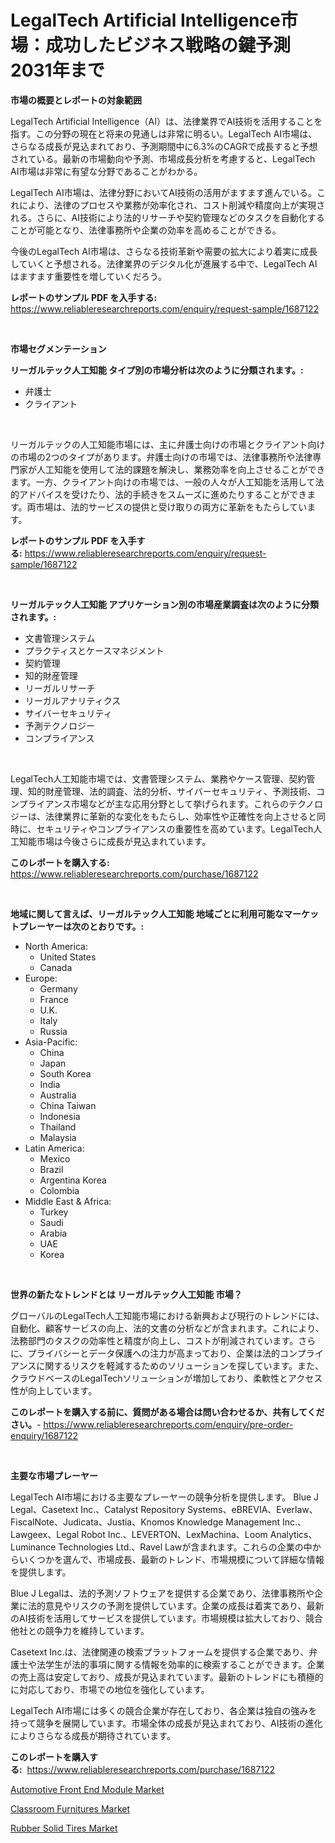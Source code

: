 <p><h1>LegalTech Artificial Intelligence市場：成功したビジネス戦略の鍵予測2031年まで</h1></p><p><strong>市場の概要とレポートの対象範囲</strong></p>
<p><p>LegalTech Artificial Intelligence（AI）は、法律業界でAI技術を活用することを指す。この分野の現在と将来の見通しは非常に明るい。LegalTech AI市場は、さらなる成長が見込まれており、予測期間中に6.3%のCAGRで成長すると予想されている。最新の市場動向や予測、市場成長分析を考慮すると、LegalTech AI市場は非常に有望な分野であることがわかる。</p><p>LegalTech AI市場は、法律分野においてAI技術の活用がますます進んでいる。これにより、法律のプロセスや業務が効率化され、コスト削減や精度向上が実現される。さらに、AI技術により法的リサーチや契約管理などのタスクを自動化することが可能となり、法律事務所や企業の効率を高めることができる。</p><p>今後のLegalTech AI市場は、さらなる技術革新や需要の拡大により着実に成長していくと予想される。法律業界のデジタル化が進展する中で、LegalTech AIはますます重要性を増していくだろう。</p></p>
<p><strong>レポートのサンプル PDF を入手する:</strong> <a href="https://www.reliableresearchreports.com/enquiry/request-sample/1687122">https://www.reliableresearchreports.com/enquiry/request-sample/1687122</a></p>
<p>&nbsp;</p>
<p><strong>市場セグメンテーション</strong></p>
<p><strong>リーガルテック人工知能 タイプ別の市場分析は次のように分類されます。:</strong></p>
<p><ul><li>弁護士</li><li>クライアント</li></ul></p>
<p>&nbsp;</p>
<p><p>リーガルテックの人工知能市場には、主に弁護士向けの市場とクライアント向けの市場の2つのタイプがあります。弁護士向けの市場では、法律事務所や法律専門家が人工知能を使用して法的課題を解決し、業務効率を向上させることができます。一方、クライアント向けの市場では、一般の人々が人工知能を活用して法的アドバイスを受けたり、法的手続きをスムーズに進めたりすることができます。両市場は、法的サービスの提供と受け取りの両方に革新をもたらしています。</p></p>
<p><strong>レポートのサンプル PDF を入手する:</strong>&nbsp;<a href="https://www.reliableresearchreports.com/enquiry/request-sample/1687122">https://www.reliableresearchreports.com/enquiry/request-sample/1687122</a></p>
<p>&nbsp;</p>
<p><strong> リーガルテック人工知能 アプリケーション別の市場産業調査は次のように分類されます。:</strong></p>
<p><ul><li>文書管理システム</li><li>プラクティスとケースマネジメント</li><li>契約管理</li><li>知的財産管理</li><li>リーガルリサーチ</li><li>リーガルアナリティクス</li><li>サイバーセキュリティ</li><li>予測テクノロジー</li><li>コンプライアンス</li></ul></p>
<p>&nbsp;</p>
<p><p>LegalTech人工知能市場では、文書管理システム、業務やケース管理、契約管理、知的財産管理、法的調査、法的分析、サイバーセキュリティ、予測技術、コンプライアンス市場などが主な応用分野として挙げられます。これらのテクノロジーは、法律業界に革新的な変化をもたらし、効率性や正確性を向上させると同時に、セキュリティやコンプライアンスの重要性を高めています。LegalTech人工知能市場は今後さらに成長が見込まれています。</p></p>
<p><strong>このレポートを購入する:</strong>&nbsp; <a href="https://www.reliableresearchreports.com/purchase/1687122">https://www.reliableresearchreports.com/purchase/1687122</a></p>
<p>&nbsp;</p>
<p><strong>地域に関して言えば、リーガルテック人工知能 地域ごとに利用可能なマーケットプレーヤーは次のとおりです。:</strong></p>
<p><ul>
    <li>
        North America:
        <ul>
            <li>United States</li>
            <li>Canada</li>
        </ul>
    </li>
    <li>
        Europe:
        <ul>
            <li>Germany</li>
            <li>France</li>
            <li>U.K.</li>
            <li>Italy</li>
            <li>Russia</li>
        </ul>
    </li>
    <li>
        Asia-Pacific:
        <ul>
            <li>China</li>
            <li>Japan</li>
            <li>South Korea</li>
            <li>India</li>
            <li>Australia</li>
            <li>China Taiwan</li>
            <li>Indonesia</li>
            <li>Thailand</li>
            <li>Malaysia</li>
        </ul>
    </li>
    <li>
        Latin America:
        <ul>
            <li>Mexico</li>
            <li>Brazil</li>
            <li>Argentina Korea</li>
            <li>Colombia</li>
        </ul>
    </li>
    <li>
        Middle East & Africa:
        <ul>
            <li>Turkey</li>
            <li>Saudi</li>
            <li>Arabia</li>
            <li>UAE</li>
            <li>Korea</li>
        </ul>
    </li>
    </ul></p>
<p>&nbsp;</p>
<p><strong>世界の新たなトレンドとは リーガルテック人工知能 市場？</strong></p>
<p><p>グローバルのLegalTech人工知能市場における新興および現行のトレンドには、自動化、顧客サービスの向上、法的文書の分析などが含まれます。これにより、法務部門のタスクの効率性と精度が向上し、コストが削減されています。さらに、プライバシーとデータ保護への注力が高まっており、企業は法的コンプライアンスに関するリスクを軽減するためのソリューションを探しています。また、クラウドベースのLegalTechソリューションが増加しており、柔軟性とアクセス性が向上しています。</p></p>
<p><strong>このレポートを購入する前に、質問がある場合は問い合わせるか、共有してください。</strong>- <a href="https://www.reliableresearchreports.com/enquiry/pre-order-enquiry/1687122">https://www.reliableresearchreports.com/enquiry/pre-order-enquiry/1687122</a></p>
<p>&nbsp;</p>
<p><strong>主要な市場プレーヤー</strong></p>
<p><p>LegalTech AI市場における主要なプレーヤーの競争分析を提供します。 Blue J Legal、Casetext Inc.、Catalyst Repository Systems、eBREVIA、Everlaw、FiscalNote、Judicata、Justia、Knomos Knowledge Management Inc.、Lawgeex、Legal Robot Inc.、LEVERTON、LexMachina、Loom Analytics、Luminance Technologies Ltd.、Ravel Lawが含まれます。これらの企業の中からいくつかを選んで、市場成長、最新のトレンド、市場規模について詳細な情報を提供します。</p><p>Blue J Legalは、法的予測ソフトウェアを提供する企業であり、法律事務所や企業に法的意見やリスクの予測を提供しています。企業の成長は着実であり、最新のAI技術を活用してサービスを提供しています。市場規模は拡大しており、競合他社との競争力を維持しています。</p><p>Casetext Inc.は、法律関連の検索プラットフォームを提供する企業であり、弁護士や法学生が法的事項に関する情報を効率的に検索することができます。企業の売上高は安定しており、成長が見込まれています。最新のトレンドにも積極的に対応しており、市場での地位を強化しています。</p><p>LegalTech AI市場には多くの競合企業が存在しており、各企業は独自の強みを持って競争を展開しています。市場全体の成長が見込まれており、AI技術の進化によりさらなる成長が期待されています。</p></p>
<p><strong>このレポートを購入する:</strong>&nbsp;&nbsp;<a href="https://www.reliableresearchreports.com/purchase/1687122">https://www.reliableresearchreports.com/purchase/1687122</a></p>
<p><p><a href="https://lydian-appliance-61d.notion.site/Automotive-Front-End-Module-Market-Size-Global-Industry-Overview-Market-Segmentation-and-Forecast--52a8d97ffa894a27be0eb012794cd353">Automotive Front End Module Market</a></p><p><a href="https://github.com/Sherrillcrooksxa8i18ucf2m/Market-Research-Report-List-1/blob/main/classroom-furnitures-market.md">Classroom Furnitures Market</a></p><p><a href="https://summer-dogwood-3e9.notion.site/Rubber-Solid-Tires-Market-Analysis-Examines-its-Scope-on-Growth-Opportunities-and-Forecasted-Trends-f851d3d973b74638b00b827a9cb813a1">Rubber Solid Tires Market</a></p></p>